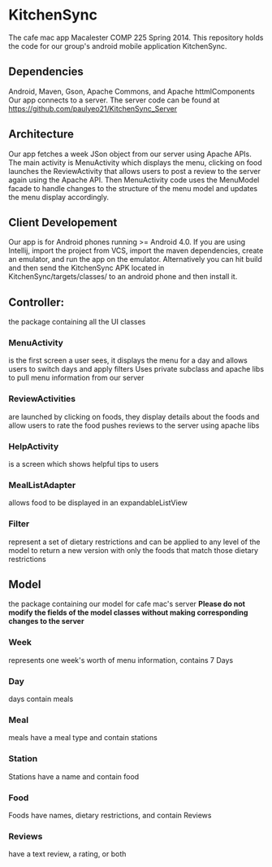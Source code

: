 # KitchenSync

The cafe mac app
Macalester COMP 225 Spring 2014. This repository holds the code for our group's android mobile application KitchenSync.

## Dependencies

Android, Maven, Gson, Apache Commons, and Apache httmlComponents
Our app connects to a server. The server code can be found at https://github.com/paulyeo21/KitchenSync_Server

## Architecture

Our app fetches a week JSon object from our server using Apache APIs. The main activity is MenuActivity which displays the menu, clicking on food launches the ReviewActivity that allows users to post a review to the server again using the Apache API. Then MenuActivity code uses the MenuModel facade to handle changes to the structure of the menu model and updates the menu display accordingly.

## Client Developement

Our app is for Android phones running >= Android 4.0. If you are using Intellij, import the project from VCS, import the maven dependencies, create an emulator, and run the app on the emulator. Alternatively you can hit build and then send the KitchenSync APK located in KitchenSync/targets/classes/ to an android phone and then install it.

## Controller: 

the package containing all the UI classes
### MenuActivity 

is the first screen a user sees, it displays the menu for a day and allows users to switch days and apply filters
Uses private subclass and apache libs to pull menu information from our server
### ReviewActivities 

are launched by clicking on foods, they display details about the foods and allow users to rate the food
pushes reviews to the server using apache libs
### HelpActivity

is a screen which shows helpful tips to users
### MealListAdapter 

allows food to be displayed in an expandableListView
### Filter 

represent a set of dietary restrictions and can be applied to any level of the model to return a new version with only the foods that match those dietary restrictions

## Model 

the package containing our model for cafe mac's server
**Please do not modify the fields of the model classes without making corresponding changes to the server**
### Week

represents one week's worth of menu information, contains 7 Days
### Day

days contain meals
### Meal

meals have a meal type and contain stations

### Station

Stations have a name and contain food
### Food

Foods have names, dietary restrictions, and contain Reviews

### Reviews

have a text review, a rating, or both
